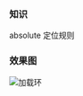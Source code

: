 ### 知识

absolute 定位规则

### 效果图

![加载环](https://cdn.jsdelivr.net/gh/Torn1996/blog-image@main/img/加载环.gif)
